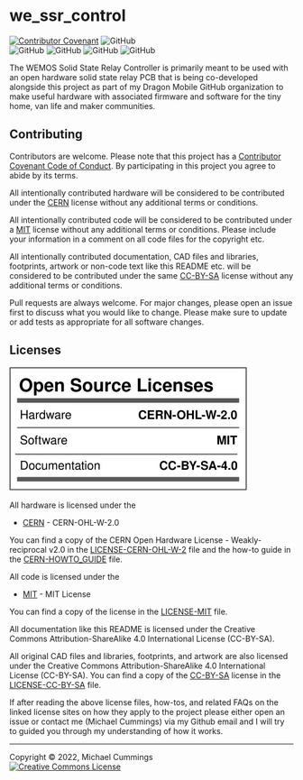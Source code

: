 # we_ssr_control
[![Contributor Covenant](https://img.shields.io/badge/Contributor%20Covenant-v2.0%20adopted-ff69b4.svg)](CODE_OF_CONDUCT.md)
![GitHub](https://img.shields.io/static/v1?label=license&message=CERN-OHL-W-2.0%20%2F%20MIT%20%2F%20CC-BY-SA-4.0&color=orange)<br/>
![GitHub](https://img.shields.io/github/issues/dragon-mobile/we_ssr_control)
![GitHub](https://img.shields.io/github/v/release/dragon-mobile/we_ssr_control)
![GitHub](https://img.shields.io/github/release-date/dragon-mobile/we_ssr_control)
![GitHub](https://img.shields.io/github/last-commit/dragon-mobile/we_ssr_control)<br/>

The WEMOS Solid State Relay Controller is primarily meant to be
used with an open hardware solid state relay PCB that is being co-developed
alongside this project as part of my Dragon Mobile GitHub organization to make
useful hardware with associated firmware and software for the tiny home, van
life and maker communities.

## Contributing

Contributors are welcome.
Please note that this project has a [Contributor Covenant Code of Conduct].
By participating in this project you agree to abide by its terms.

All intentionally contributed hardware will be considered to be contributed
under the [CERN] license without any additional terms or conditions.

All intentionally contributed code will be considered to be contributed
under a [MIT] license without any additional terms or conditions.
Please include your information in a comment on all code files for the copyright
etc.

All intentionally contributed documentation, CAD files and libraries, footprints,
artwork or non-code text like this README etc. will be considered to be
contributed under the same [CC-BY-SA] license without any additional terms or
conditions.

Pull requests are always welcome. For major changes, please open an issue first
to discuss what you would like to change.
Please make sure to update or add tests as appropriate for all software changes.

## Licenses

![GitHub](docs/oshw_facts.svg)<br/>

All hardware is licensed under the

  * [CERN] - CERN-OHL-W-2.0
  
You can find a copy of the CERN Open Hardware License - Weakly-reciprocal v2.0
in the [LICENSE-CERN-OHL-W-2] file and the how-to guide in the
[CERN-HOWTO_GUIDE] file.

All code is licensed under the

  * [MIT] - MIT License

You can find a copy of the license in the [LICENSE-MIT] file.

All documentation like this README is licensed under the Creative Commons
Attribution-ShareAlike 4.0 International License (CC-BY-SA).

All original CAD files and libraries, footprints, and artwork are also licensed
under the
Creative Commons Attribution-ShareAlike 4.0 International License (CC-BY-SA).
You can find a copy of the [CC-BY-SA] license in the [LICENSE-CC-BY-SA] file.

If after reading the above license files, how-tos, and related FAQs on the
linked license sites on how they apply to the project please either open an
issue or contact me (Michael Cummings) via my Github email and I will try
to guided you through my understanding of how it works.

[CC-BY-SA]: http://creativecommons.org/licenses/by-sa/4.0/
[CERN]: https://ohwr.org/project/cernohl/wikis/Documents/CERN-OHL-version-2
[CERN-HOWTO_GUIDE]: docs/cern_ohl_w_v2_howto.pdf
[Contributor Covenant Code of Conduct]: CODE_OF_CONDUCT.md 
[LICENSE-CC-BY-SA]: LICENSE-CC-BY-SA
[LICENSE-CERN-OHL-W-2]: CERN-OHL-W-2
[LICENSE-MIT]: LICENSE-MIT
[MIT]: https://opensource.org/licenses/MIT

<hr>
Copyright &copy; 2022, Michael Cummings<br/>
<a rel="license" href="http://creativecommons.org/licenses/by-sa/4.0/">
<img alt="Creative Commons License" style="border-width:0" src="https://i.creativecommons.org/l/by-sa/4.0/88x31.png" />
</a>
